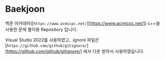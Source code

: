 # Baekjoon

백준 아카데미([`https://www.acmicpc.net/`][https://www.acmicpc.net/]) c++을 사용한 문제 풀이용 Repository 입니다.

Visual Studio 2022를 사용하였고, .ignore 파일은 [`https://github.com/github/gitignore/`][https://github.com/github/gitignore/] 에서 다운 받아서 사용하였습니다.

